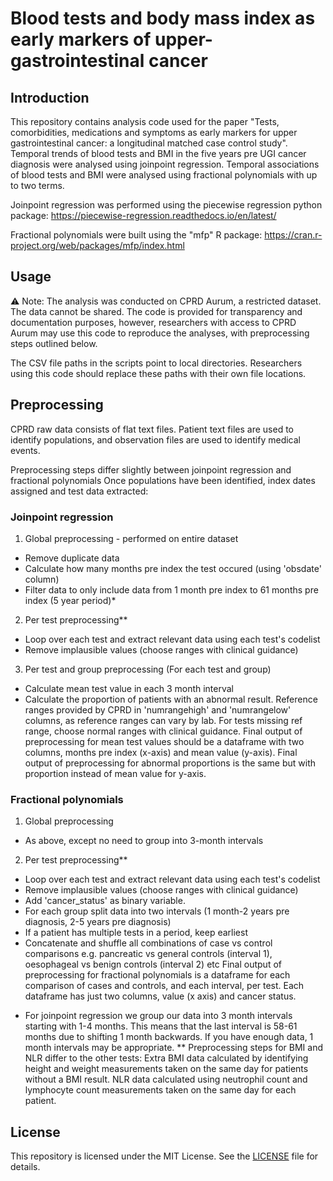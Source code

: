 # Blood tests and body mass index as early markers of upper-gastrointestinal cancer

## Introduction
This repository contains analysis code used for the paper "Tests, comorbidities, medications and symptoms as early markers for upper gastrointestinal cancer: a longitudinal matched case control study". Temporal trends of blood tests and BMI in the five years pre UGI cancer diagnosis were analysed using joinpoint regression. Temporal associations of blood tests and BMI were analysed using fractional polynomials with up to two terms.

Joinpoint regression was performed using the piecewise regression python package: https://piecewise-regression.readthedocs.io/en/latest/  

Fractional polynomials were built using the "mfp" R package: https://cran.r-project.org/web/packages/mfp/index.html

## Usage
⚠️ Note: The analysis was conducted on CPRD Aurum, a restricted dataset. The data cannot be shared.
The code is provided for transparency and documentation purposes, however, researchers with access to CPRD Aurum may use this code to reproduce the analyses, with preprocessing steps outlined below.

The CSV file paths in the scripts point to local directories. 
Researchers using this code should replace these paths with their own file locations.

## Preprocessing
CPRD raw data consists of flat text files.
Patient text files are used to identify populations, and observation files are used to identify medical events.

Preprocessing steps differ slightly between joinpoint regression and fractional polynomials
Once populations have been identified, index dates assigned and test data extracted:
### Joinpoint regression
1. Global preprocessing - performed on entire dataset
- Remove duplicate data
- Calculate how many months pre index the test occured (using 'obsdate' column)
- Filter data to only include data from 1 month pre index to 61 months pre index (5 year period)*
2. Per test preprocessing**
- Loop over each test and extract relevant data using each test's codelist
- Remove implausible values (choose ranges with clinical guidance)
3. Per test and group preprocessing
(For each test and group)
- Calculate mean test value in each 3 month interval
- Calculate the proportion of patients with an abnormal result. Reference ranges provided by CPRD in 'numrangehigh' and 'numrangelow' columns, as reference ranges can vary by lab. For tests missing ref range, choose normal ranges with clinical guidance.
Final output of preprocessing for mean test values should be a dataframe with two columns, months pre index (x-axis) and mean value (y-axis).
Final output of preprocessing for abnormal proportions is the same but with proportion instead of mean value for y-axis.

### Fractional polynomials
1. Global preprocessing
- As above, except no need to group into 3-month intervals
2. Per test preprocessing**
- Loop over each test and extract relevant data using each test's codelist
- Remove implausible values (choose ranges with clinical guidance)
- Add 'cancer_status' as binary variable.
- For each group split data into two intervals (1 month-2 years pre diagnosis, 2-5 years pre diagnosis)
- If a patient has multiple tests in a period, keep earliest
- Concatenate and shuffle all combinations of case vs control comparisons e.g. pancreatic vs general controls (interval 1), oesophageal vs benign controls (interval 2) etc
Final output of preprocessing for fractional polynomials is a dataframe for each comparison of cases and controls, and each interval, per test. Each dataframe has just two columns, value (x axis) and cancer status.

* For joinpoint regression we group our data into 3 month intervals starting with 1-4 months. This means that the last interval is 58-61 months due to shifting 1 month backwards. If you have enough data, 1 month intervals may be appropriate.
** Preprocessing steps for BMI and NLR differ to the other tests:
Extra BMI data calculated by identifying height and weight measurements taken on the same day for patients without a BMI result.
NLR data calculated using neutrophil count and lymphocyte count measurements taken on the same day for each patient.

## License

This repository is licensed under the MIT License. See the [LICENSE](LICENSE) file for details.

